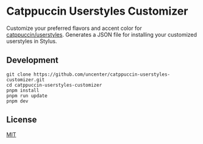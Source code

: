 # Catppuccin Userstyles Customizer

Customize your preferred flavors and accent color for [catppuccin/userstyles](https://github.com/catppuccin/userstyles). Generates a JSON file for installing your customized userstyles in Stylus.

## Development

```
git clone https://github.com/uncenter/catppuccin-userstyles-customizer.git
cd catppuccin-userstyles-customizer
pnpm install
pnpm run update
pnpm dev
```

## License

[MIT](LICENSE)
